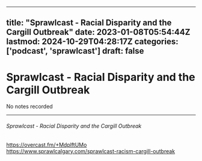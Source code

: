 
---
title: "Sprawlcast - Racial Disparity and the Cargill Outbreak"
date: 2023-01-08T05:54:44Z
lastmod: 2024-10-29T04:28:17Z
categories: ['podcast', 'sprawlcast']
draft: false
---


# Sprawlcast - Racial Disparity and the Cargill Outbreak

No notes recorded
- - -
###### Sprawlcast - Racial Disparity and the Cargill Outbreak

https://overcast.fm/+MdplftUMo  
https://www.sprawlcalgary.com/sprawlcast-racism-cargill-outbreak

<!-- #public #podcast #sprawlcast -->

<!-- {BearID:731AE78A-DB1B-4994-9987-049FC864729C-28016-00002D97E5D77658} -->

